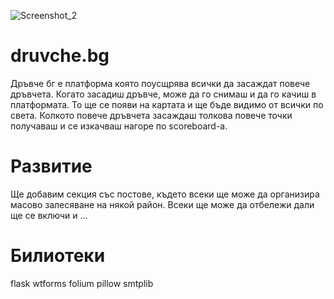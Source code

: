 ![Screenshot_2](https://user-images.githubusercontent.com/54147006/111058376-43f92500-849f-11eb-8108-b7ade084c55d.png)
# druvche.bg
Дръвче бг е платформа която поусщрява всички да засаждат повече дръвчета. Когато засадиш дръвче, може да го снимаш и да го качиш в платформата. То ще се появи на картата и ще бъде видимо от всички по света. Колкото повече дръвчета засаждаш толкова повече точки получаваш и се изкачваш нагоре по scoreboard-а.


# Развитие
Ще добавим секция със постове, където всеки ще може да организира масово залесяване на някой район. Всеки ще може да отбележи дали ще се включи и ...


# Билиотеки
  flask
  wtforms 
  folium
  pillow
  smtplib


